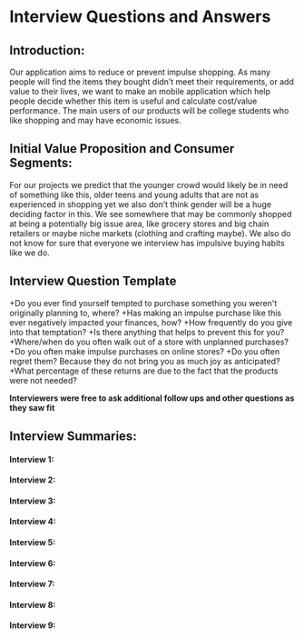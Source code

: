 <h1>Interview Questions and Answers</h1>

<h2>Introduction:</h2>
Our application aims to reduce or prevent impulse shopping. As many people will find the items they bought didn’t meet their requirements, or add value to their lives, we want to make an mobile application which 
help people decide whether this item is useful and calculate cost/value performance.  The main users of our products will be college students who like shopping and may have economic issues.

<h2>Initial Value Proposition and Consumer Segments:</h2>
For our projects we predict that the younger crowd would likely be in need of something like this, older teens and young adults that are not as experienced in shopping yet we also don’t think gender will be a huge deciding factor in this. We see somewhere that may be commonly shopped at being a potentially big issue area, like  grocery stores and big chain retailers or maybe niche markets (clothing and crafting maybe). We also do not know for sure that everyone we interview has impulsive buying habits like we do.

<h2>Interview Question Template</h2>
+Do you ever find yourself tempted to purchase something you weren't originally planning to, where?
+Has making an impulse purchase like this ever negatively impacted your finances, how?
+How frequently do you give into that temptation?
+Is there anything that helps to prevent this for you?
+Where/when  do you often  walk out of a store with unplanned purchases?
+Do you often make impulse purchases on online stores?
+Do you often regret them? Because they do not bring you as much joy as anticipated?
+What percentage of these returns are due to the fact that the products were not needed?

__Interviewers were free to ask additional follow ups and other questions as they saw fit__

<h2>Interview Summaries:</h2>
<h4>Interview 1:</h4>

<h4>Interview 2:</h4>

<h4>Interview 3:</h4>

<h4>Interview 4:</h4>

<h4>Interview 5:</h4>

<h4>Interview 6:</h4>

<h4>Interview 7:</h4>

<h4>Interview 8:</h4>

<h4>Interview 9:</h4>